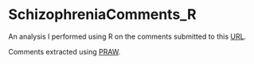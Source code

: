 # SchizophreniaComments_R
An analysis I performed using R on the comments submitted to this [URL](https://www.reddit.com/r/AskReddit/comments/7cpmd8/serious_people_that_have_been_diagnosed_with/?utm_content=title&amp;utm_medium=user&amp;utm_source=reddit&amp;utm_name=frontpage).

Comments extracted using [PRAW](https://praw.readthedocs.io/en/latest/tutorials/comments.html).
